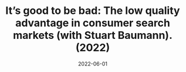 ---
title: "It’s good to be bad: The low quality advantage in consumer search markets (with Stuart Baumann).  (2022)"
collection: publications
permalink: /publication/2009-10-01-paper-title-number-1
excerpt: 'This paper is about the number 1. The number 2 is left for future work.'
date: 2022-06-01
venue: 'Economics Letters'
---